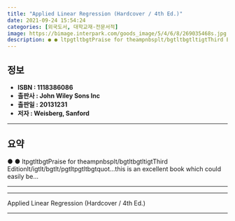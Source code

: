 ```yaml
---
title: "Applied Linear Regression (Hardcover / 4th Ed.)"
date: 2021-09-24 15:54:24
categories: [외국도서, 대학교재-전문서적]
image: https://bimage.interpark.com/goods_image/5/4/6/8/269035468s.jpg
description: ● ● ltpgtltbgtPraise for theampnbsplt/bgtltbgtltigtThird Editionlt/igtlt/bgtlt/pgtltpgtltbgtquot...this is an excellent book which could easily be...
---
```


## **정보**

- **ISBN : 1118386086**
- **출판사 : John Wiley   Sons Inc**
- **출판일 : 20131231**
- **저자 : Weisberg, Sanford**

------



## **요약**

●  ●  ltpgtltbgtPraise for theampnbsplt/bgtltbgtltigtThird Editionlt/igtlt/bgtlt/pgtltpgtltbgtquot...this is an excellent book which could easily be... 

------



------


Applied Linear Regression (Hardcover / 4th Ed.) 

------


